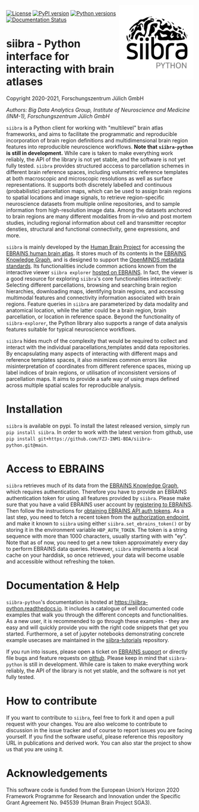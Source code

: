 <img align="right" src="https://github.com/FZJ-INM1-BDA/siibra-python/raw/main/images/siibra-python.jpeg" width="200">

[![License](https://img.shields.io/badge/License-Apache%202.0-blue.svg)](https://opensource.org/licenses/Apache-2.0)
[![PyPI version](https://badge.fury.io/py/siibra.svg)](https://pypi.org/project/siibra/)
[![Python versions](https://img.shields.io/pypi/pyversions/siibra.svg)](https://pypi.python.org/pypi/siibra)
[![Documentation Status](https://readthedocs.org/projects/siibra-python/badge/?version=latest)](https://siibra-python.readthedocs.io/en/latest/?badge=latest)

# siibra - Python interface for interacting with brain atlases 

Copyright 2020-2021, Forschungszentrum Jülich GmbH 

*Authors: Big Data Analytics Group, Institute of Neuroscience and Medicine (INM-1), Forschungszentrum Jülich GmbH*


<!--- Please keep this at line 15, or adjust the line skip in docs/readme.rst accordingly -->

`siibra` is a Python client for working with "multilevel" brain atlas frameworks, and aims to facilitate the programmatic and reproducible incorporation of brain region definitions and multidimensional brain region features into reproducible neuroscience workflows.
**Note that `siibra-python` is still in development.** While care is taken to make everything work reliably, the API of the library is not yet stable, and the software is not yet fully tested. 
`siibra` provides structured acccess to parcellation schemes in different brain reference spaces, including volumetric reference templates at both macroscopic and microscopic resolutions as well as surface representations. It supports both discretely labelled and continuous (probabilistic) parcellation maps, which can be used to assign brain regions to spatial locations and image signals, to retrieve region-specific neuroscience datasets from multiple online repositories, and to sample information from high-resolution image data. Among the datasets anchored to brain regions are many different modalities from in-vivo and post mortem studies, including regional information about cell and transmitter receptor densties, structural and functional connectivity, gene expressions, and more.

`siibra` is mainly developed by the [Human Brain Project](https://humanbrainproject.eu) for accessing the [EBRAINS human brain atlas](https://ebrains.eu/service/human-brain-atlas). 
It stores much of its contents in the [EBRAINS Knowledge Graph](https://kg.ebrains.eu), and is designed to support the [OpenMINDS metadata standards](https://github.com/HumanBrainProject/openMINDS_SANDS).
Its functionalities include common actions known from the interactive viewer `siibra explorer` [hosted on EBRAINS](https://atlases.ebrains.eu/viewer). 
In fact, the viewer is a good resource for exploring `siibra`'s core functionalities interactively: 
Selecting different parcellations, browsing and searching brain region hierarchies, downloading maps, identifying brain regions, and accessing multimodal features and connectivity information associated with brain regions. Feature queries in `siibra` are parameterized by data modality and anatomical location, while the latter could be a brain region, brain parcellation, or location in reference space.
Beyond the functionality of `siibra-explorer`, the Python library also supports a range of data analysis features suitable for typical neuroscience workflows.

`siibra` hides much of the complexity that would be required to collect and interact with the individual paracellations,templates andd data repositories.
By encapsulating many aspects of interacting with different maps and reference templates spaces, it also minimizes common errors like misinterpretation of coordinates from different reference spaces, mixing up label indices of brain regions, or utilisation of inconsistent versions of parcellation maps. 
It aims to provide a safe way of using maps defined across multiple spatial scales for reproducible analysis. 

# Installation

`siibra` is available on pypi. To install the latest released version, simply run `pip install siibra`. In order to work with the latest version from github, use `pip install git+https://github.com/FZJ-INM1-BDA/siibra-python.git@main`. 

# Access to EBRAINS

`siibra` retrieves much of its data from the [EBRAINS Knowledge Graph](https://kg.ebrains.eu), which requires authentication. 
Therefore you have to provide an EBRAINS authentication token for using all features provided by `siibra`.
Please make sure that you have a valid EBRAINS user account by [registering to EBRAINS](https://ebrains.eu/register/). 
Then follow the instructions for [obtaining EBRAINS API auth tokens](https://kg.ebrains.eu/develop.html).
As a last step, you need to fetch a recent token from the [authorization endpoint](https://nexus-iam.humanbrainproject.org/v0/oauth2/authorize), and make it known to `siibra` using either `siibra.set_ebrains_token()` or by storing it in the environment variable `HBP_AUTH_TOKEN`. The token is a string sequence with more than 1000 characters, usually starting with with "ey". Note that as of now, you need to get a new token approximately every day to perform EBRAINS data queries. However, `siibra` implements a local cache on your harddisk, so once retrieved, your data will become usable and accessible without refreshing the token.

# Documentation & Help

`siibra-python`'s documentation is hosted at https://siibra-python.readthedocs.io. It includes a catalogue of well documented code examples that walk you through the different concepts and functionalities. As a new user, it is recommended to go through these examples - they are easy and will quickly provide you with the right code snippets that get you started. Furthermore, a set of jupyter notebooks demonstrating concrete example usecases are maintained in the [siibra-tutorials](https://github.com/FZJ-INM1-BDA/siibra-tutorials) repository. 

If you run into issues, please open a ticket on [EBRAINS support](https://ebrains.eu/support/) or directly file bugs and feature requests on [github](https://github.com/FZJ-INM1-BDA/siibra-python/issues).
Please keep in mind that `siibra-python` is still in development. While care is taken to make everything work reliably, the API of the library is not yet stable, and the software is not yet fully tested. 

# How to contribute

If you want to contribute to `siibra`, feel free to fork it and open a pull request with your changes. You are also welcome to contribute to discussion in the issue tracker and of course to report issues you are facing yourself.
If you find the software useful, please reference this repository URL in publications and derived work.
You can also star the project to show us that you are using it.

# Acknowledgements

This software code is funded from the European Union’s Horizon 2020 Framework Programme for Research and Innovation under the Specific Grant Agreement No.
945539 (Human Brain Project SGA3).
